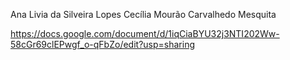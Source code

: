 Ana Livia da Silveira Lopes
Cecília Mourão Carvalhedo Mesquita

https://docs.google.com/document/d/1iqCiaBYU32j3NTI202Ww-58cGr69clEPwgf_o-qFbZo/edit?usp=sharing
